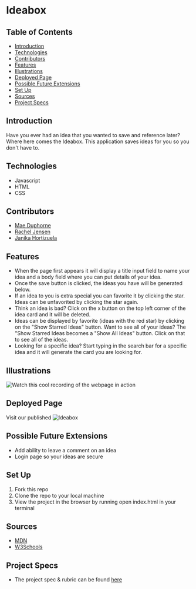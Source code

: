 # Ideabox

## Table of Contents
  - [Introduction](##Introduction)
  - [Technologies](##Technologies)
  - [Contributors](##Contributors)
  - [Features](##Features)
  - [Illustrations](##Illustrations)
  - [Deployed Page](##Deployed-Page)
  - [Possible Future Extensions](##Possible-Future-Extensions)
  - [Set Up](##Set-Up)
  - [Sources](##Sources)
  - [Project Specs](##Project-Specs)

## Introduction

Have you ever had an idea that you wanted to save and reference later? Where here comes the Ideabox. This application saves ideas for you so you don't have to.

## Technologies
  - Javascript
  - HTML
  - CSS

## Contributors
  - [Mae Duphorne](https://github.com/maeduphorne)
  - [Rachel Jensen](https://github.com/rachelJensen)
  - [Janika Hortizuela](https://github.com/jhortizu01)

## Features

   - When the page first appears it will display a title input field to name your idea and a body field where you can put details of your idea.
   - Once the save button is clicked, the ideas you have will be generated below.
   - If an idea to you is extra special you can favorite it by clicking the star. Ideas can be unfavorited by clicking the star again.
   - Think an idea is bad? Click on the x button on the top left corner of the idea card and it will be deleted.
   - Ideas can be displayed by favorite (ideas with the red star) by clicking on the "Show Starred Ideas" button. Want to see all of your ideas? The "Show Starred Ideas becomes a "Show All Ideas" button. Click on that to see all of the ideas.
   - Looking for a specific idea? Start typing in the search bar for a specific idea and it will generate the card you are looking for.

## Illustrations

![Watch this cool recording of the webpage in action](https://youtu.be/9Plq4_TI6Ew)

## Deployed Page

Visit our published ![Ideabox](https://racheljensen.github.io/ideabox/)

## Possible Future Extensions

  - Add ability to leave a comment on an idea
  - Login page so your ideas are secure

## Set Up

1. Fork this repo  
2. Clone the repo to your local machine
3. View the project in the browser by running open index.html in your terminal


## Sources
  - [MDN](http://developer.mozilla.org/en-US/)
  - [W3Schools](https://www.w3schools.com/)

## Project Specs
  - The project spec & rubric can be found [here](https://frontend.turing.edu/projects/module-1/ideabox-group.html)

